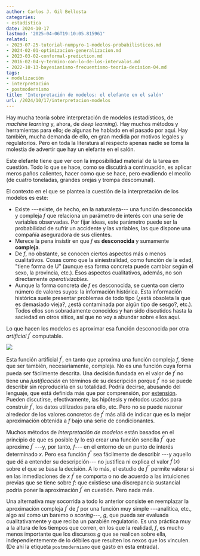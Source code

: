 ```yaml
---
author: Carlos J. Gil Bellosta
categories:
- estadística
date: 2024-10-17
lastmod: '2025-04-06T19:10:05.815961'
related:
- 2023-07-25-tutorial-numpyro-1-modelos-probabilisticos.md
- 2024-02-01-optimizacion-generalizacion.md
- 2023-03-02-conformal-prediction.md
- 2016-02-04-y-termino-con-lo-de-los-intervalos.md
- 2022-10-13-bayesianismo-frecuentismo-teoria-decision-04.md
tags:
- modelización
- interpretación
- postmodernismo
title: 'Interpretación de modelos: el elefante en el salón'
url: /2024/10/17/interpretacion-modelos
---
```


Hay mucha teoría sobre interpretación de modelos (estadísticos, de _machine learning_ y, ahora, de _deep learning_). Hay muchos métodos y herramientas para ello; de algunas he hablado en el pasado por aquí. Hay también, mucha demanda de ello, en gran medida por motivos legales y regulatorios. Pero en toda la literatura al respecto apenas nadie se toma la molestia de advertir que hay un elefante en el salón.

Este elefante tiene que ver con la imposibilidad material de la tarea en cuestión. Todo lo que se hace, como se discutirá a continuación, es aplicar meros paños calientes, hacer como que se hace, pero evadiendo el meollo (de cuatro toneladas, grandes orejas y trompa descomunal).

El contexto en el que se plantea la cuestión de la interpretación de los modelos es este:

- Existe ---existe, de hecho, en la naturaleza--- una función desconocida y compleja $f$ que relaciona un parámetro de interés con una serie de variables observadas. Por fijar ideas, este parámetro puede ser la probabilidad de sufrir un accidente y las variables, las que dispone una compañía aseguradora de sus clientes.
- Merece la pena insistir en que $f$ es **desconocida** y sumamente **compleja**.
- De $f$, no obstante, se conocen ciertos aspectos más o menos cualitativos. Cosas como que la siniestralidad, como función de la edad, "tiene forma de U" (aunque esa forma concreta puede cambiar según el sexo, la provincia, etc.). Esos aspectos cualitativos, además, no son directamente _operativizables_.
- Aunque la forma concreta de $f$ es desconocida, se cuenta con cierto número de valores suyos: la información histórica. Esta información histórica suele presentar problemas de todo tipo (¿está obsoleta la que es demasiado vieja?, ¿está contaminada por algún tipo de sesgo?, etc.). Todos ellos son sobradamente conocidos y han sido discutidos hasta la saciedad en otros sitios, así que no voy a abundar sobre ellos aquí.

Lo que hacen los modelos es aproximar esa función desconocida por otra _artificial_ $f^\prime$ computable.

![](/wp-uploads/2024/noise-approximation.png#center)

Esta función artificial $f^\prime$, en tanto que aproxima una función compleja $f$, tiene que ser también, necesariamente, compleja. No es una función cuya forma pueda ser fácilmente descrita. Una decisión fundada en el valor de $f^\prime$ no tiene una _justificación_ en términos de su descripción porque $f^\prime$ no se puede describir sin reproducirla en su totalidad. Podría decirse, abusando del lenguaje, que está definida más que por comprensión, por [extensión](https://es.wikipedia.org/wiki/Definici%C3%B3n_extensional). Pueden discutirse, efectivamente, las hipótesis y métodos usados para construir $f^\prime$, los datos utilizados para ello, etc. Pero no se puede razonar alrededor de los valores concretos de $f^\prime$ más allá de indicar que es la mejor aproximación obtenida a $f$ bajo una serie de condicionantes.

Muchos métodos de _interpretación de modelos_ están basados en el principio de que es posible (y lo es) crear una función sencilla $f^{\prime\prime}$ que aproxime $f^\prime$ ---y, por tanto, $f$--- en el entorno de un punto de interés determinado $x$. Pero esa función $f^{\prime\prime}$ sea fácilmente de describir ---y aquello que dé a entender su descripción--- no justifica ni explica el valor $f^{\prime}(x)$ sobre el que se basa la decisión. A lo más, el estudio de $f^{\prime\prime}$ permite valorar si en las inmediaciones de $x$ $f^{\prime}$ se comporta o no de acuerdo a las intuiciones previas que se tiene sobre $f$: que existiese una discrepancia sustancial podría poner la aproximación $f^{\prime}$ en cuestión. Pero nada más.

Una alternativa muy socorrida a todo lo anterior consiste en reemplazar la aproximación compleja $f^{\prime}$ de $f$ por una función muy simple ---analítica, etc., algo así como un baremo o _scoring_---, $g$, que pueda ser evaluada cualitativamente y que reciba un parabién regulatorio. Es una práctica muy a la altura de los tiempos que corren, en los que la realidad, $f$, es mucho menos importante que los discursos $g$ que se realicen sobre ella, independientemente de lo débiles que resulten los nexos que los vinculen. (De ahí la etiqueta `postmodernismo` que gasto en esta entrada).
